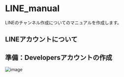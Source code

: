 # LINE_manual
LINEのチャンネル作成についてのマニュアルを作成します。  

## LINEアカウントについて


## 準備：Developersアカウントの作成
![image](https://github.com/yutowac/LINE_manual/assets/44987057/31b05251-c31a-4071-9d67-3e6369b7cabf)
